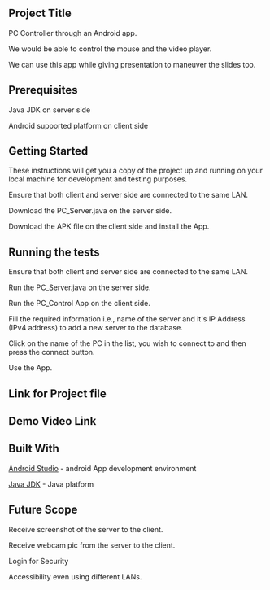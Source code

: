 
## Project Title

PC Controller through an Android app.

We would be able to control the mouse and the video player. 

We can use this app while giving presentation to maneuver the slides too.

## Prerequisites

Java JDK on server side

Android supported platform on client side

## Getting Started

These instructions will get you a copy of the project up and running on your local machine for development and testing purposes.

Ensure that both client and server side are connected to the same LAN.

Download the PC_Server.java on the server side.

Download the APK file on the client side and install the App. 


## Running the tests

Ensure that both client and server side are connected to the same LAN.

Run the PC_Server.java on the server side.

Run the PC_Control App on the client side.

Fill the required information i.e., name of the server and it's IP Address (IPv4 address) to add a new server to the database.

Click on the name of the PC in the list, you wish to connect to and then press the connect button.

Use the App.

## Link for Project file

## Demo Video Link

## Built With

[Android Studio](https://developer.android.com/studio/index.html) - android App development environment

[Java JDK](http://www.oracle.com/technetwork/java/javase/downloads/index-jsp-138363.html) - Java platform

## Future Scope

Receive screenshot of the server to the client.

Receive webcam pic from the server to the client. 

Login for Security

Accessibility even using different LANs.
